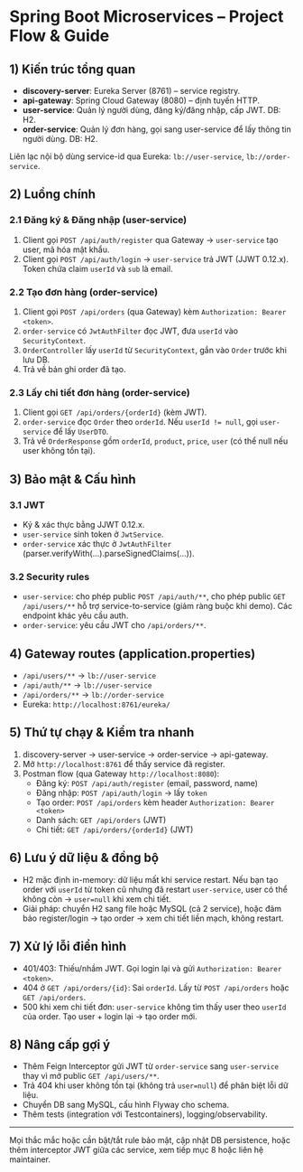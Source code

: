 # Spring Boot Microservices – Project Flow & Guide

## 1) Kiến trúc tổng quan
- **discovery-server**: Eureka Server (8761) – service registry.
- **api-gateway**: Spring Cloud Gateway (8080) – định tuyến HTTP.
- **user-service**: Quản lý người dùng, đăng ký/đăng nhập, cấp JWT. DB: H2.
- **order-service**: Quản lý đơn hàng, gọi sang user-service để lấy thông tin người dùng. DB: H2.

Liên lạc nội bộ dùng service-id qua Eureka: `lb://user-service`, `lb://order-service`.

## 2) Luồng chính
### 2.1 Đăng ký & Đăng nhập (user-service)
1. Client gọi `POST /api/auth/register` qua Gateway → `user-service` tạo user, mã hóa mật khẩu.
2. Client gọi `POST /api/auth/login` → `user-service` trả JWT (JJWT 0.12.x). Token chứa claim `userId` và `sub` là email.

### 2.2 Tạo đơn hàng (order-service)
1. Client gọi `POST /api/orders` (qua Gateway) kèm `Authorization: Bearer <token>`.
2. `order-service` có `JwtAuthFilter` đọc JWT, đưa `userId` vào `SecurityContext`.
3. `OrderController` lấy `userId` từ `SecurityContext`, gắn vào `Order` trước khi lưu DB.
4. Trả về bản ghi order đã tạo.

### 2.3 Lấy chi tiết đơn hàng (order-service)
1. Client gọi `GET /api/orders/{orderId}` (kèm JWT).
2. `order-service` đọc `Order` theo `orderId`. Nếu `userId != null`, gọi `user-service` để lấy `UserDTO`.
3. Trả về `OrderResponse` gồm `orderId`, `product`, `price`, `user` (có thể null nếu user không tồn tại).

## 3) Bảo mật & Cấu hình
### 3.1 JWT
- Ký & xác thực bằng JJWT 0.12.x.
- `user-service` sinh token ở `JwtService`.
- `order-service` xác thực ở `JwtAuthFilter` (parser.verifyWith(...).parseSignedClaims(...)).

### 3.2 Security rules
- `user-service`: cho phép public `POST /api/auth/**`, cho phép public `GET /api/users/**` hỗ trợ service-to-service (giảm ràng buộc khi demo). Các endpoint khác yêu cầu auth.
- `order-service`: yêu cầu JWT cho `/api/orders/**`.

## 4) Gateway routes (application.properties)
- `/api/users/**` → `lb://user-service`
- `/api/auth/**` → `lb://user-service`
- `/api/orders/**` → `lb://order-service`
- Eureka: `http://localhost:8761/eureka/`

## 5) Thứ tự chạy & Kiểm tra nhanh
1. discovery-server → user-service → order-service → api-gateway.
2. Mở `http://localhost:8761` để thấy service đã register.
3. Postman flow (qua Gateway `http://localhost:8080`):
   - Đăng ký: `POST /api/auth/register` (email, password, name)
   - Đăng nhập: `POST /api/auth/login` → lấy `token`
   - Tạo order: `POST /api/orders` kèm header `Authorization: Bearer <token>`
   - Danh sách: `GET /api/orders` (JWT)
   - Chi tiết: `GET /api/orders/{orderId}` (JWT)

## 6) Lưu ý dữ liệu & đồng bộ
- H2 mặc định in-memory: dữ liệu mất khi service restart. Nếu bạn tạo order với `userId` từ token cũ nhưng đã restart `user-service`, user có thể không còn → `user=null` khi xem chi tiết.
- Giải pháp: chuyển H2 sang file hoặc MySQL (cả 2 service), hoặc đảm bảo register/login → tạo order → xem chi tiết liền mạch, không restart.

## 7) Xử lý lỗi điển hình
- 401/403: Thiếu/nhầm JWT. Gọi login lại và gửi `Authorization: Bearer <token>`.
- 404 ở `GET /api/orders/{id}`: Sai `orderId`. Lấy từ `POST /api/orders` hoặc `GET /api/orders`.
- 500 khi xem chi tiết đơn: `user-service` không tìm thấy user theo `userId` của order. Tạo user + login lại → tạo order mới.

## 8) Nâng cấp gợi ý
- Thêm Feign Interceptor gửi JWT từ `order-service` sang `user-service` thay vì mở public `GET /api/users/**`.
- Trả 404 khi user không tồn tại (không trả `user=null`) để phân biệt lỗi dữ liệu.
- Chuyển DB sang MySQL, cấu hình Flyway cho schema.
- Thêm tests (integration với Testcontainers), logging/observability.

---
Mọi thắc mắc hoặc cần bật/tắt rule bảo mật, cập nhật DB persistence, hoặc thêm interceptor JWT giữa các service, xem tiếp mục 8 hoặc liên hệ maintainer.


